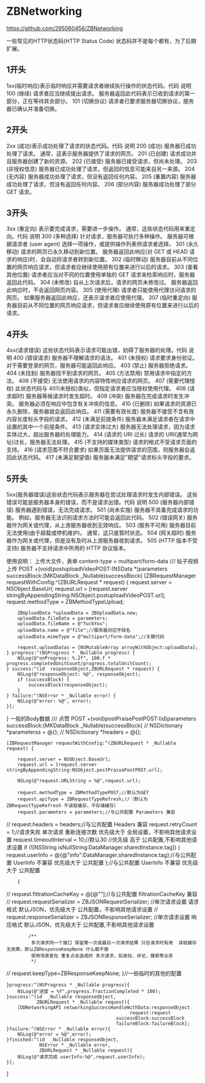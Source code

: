 #  ZBNetworking
https://github.com/295060456/ZBNetworking

一些常见的HTTP状态码(HTTP Status Code) 状态码并不是每个都有，为了后期扩展。
##  1开头
1xx(临时响应)表示临时响应并需要请求者继续执行操作的状态代码。代码 说明
100 (继续) 请求者应当继续提出请求。 服务器返回此代码表示已收到请求的第一部分，正在等待其余部分。
101 (切换协议) 请求者已要求服务器切换协议，服务器已确认并准备切换。
##  2开头
2xx (成功)表示成功处理了请求的状态代码。代码 说明
200 (成功) 服务器已成功处理了请求。 通常，这表示服务器提供了请求的网页。
201 (已创建) 请求成功并且服务器创建了新的资源。
202 (已接受) 服务器已接受请求，但尚未处理。
203 (非授权信息) 服务器已成功处理了请求，但返回的信息可能来自另一来源。
204 (无内容) 服务器成功处理了请求，但没有返回任何内容。
205 (重置内容) 服务器成功处理了请求，但没有返回任何内容。
206 (部分内容) 服务器成功处理了部分 GET 请求。
##  3开头
3xx (重定向) 表示要完成请求，需要进一步操作。 通常，这些状态代码用来重定向。代码 说明
300 (多种选择) 针对请求，服务器可执行多种操作。 服务器可根据请求者 (user agent) 选择一项操作，或提供操作列表供请求者选择。
301 (永久移动) 请求的网页已永久移动到新位置。 服务器返回此响应(对 GET 或 HEAD 请求的响应)时，会自动将请求者转到新位置。
302 (临时移动) 服务器目前从不同位置的网页响应请求，但请求者应继续使用原有位置来进行以后的请求。
303 (查看其他位置) 请求者应当对不同的位置使用单独的 GET 请求来检索响应时，服务器返回此代码。
304 (未修改) 自从上次请求后，请求的网页未修改过。 服务器返回此响应时，不会返回网页内容。
305 (使用代理) 请求者只能使用代理访问请求的网页。 如果服务器返回此响应，还表示请求者应使用代理。
307 (临时重定向) 服务器目前从不同位置的网页响应请求，但请求者应继续使用原有位置来进行以后的请求。
##  4开头
4xx(请求错误) 这些状态代码表示请求可能出错，妨碍了服务器的处理。代码 说明
400 (错误请求) 服务器不理解请求的语法。
401 (未授权) 请求要求身份验证。 对于需要登录的网页，服务器可能返回此响应。
403 (禁止) 服务器拒绝请求。
404 (未找到) 服务器找不到请求的网页。
405 (方法禁用) 禁用请求中指定的方法。
406 (不接受) 无法使用请求的内容特性响应请求的网页。
407 (需要代理授权) 此状态代码与 401(未授权)类似，但指定请求者应当授权使用代理。
408 (请求超时) 服务器等候请求时发生超时。
409 (冲突) 服务器在完成请求时发生冲突。 服务器必须在响应中包含有关冲突的信息。
410 (已删除) 如果请求的资源已永久删除，服务器就会返回此响应。
411 (需要有效长度) 服务器不接受不含有效内容长度标头字段的请求。
412 (未满足前提条件) 服务器未满足请求者在请求中设置的其中一个前提条件。
413 (请求实体过大) 服务器无法处理请求，因为请求实体过大，超出服务器的处理能力。
414 (请求的 URI 过长) 请求的 URI(通常为网址)过长，服务器无法处理。
415 (不支持的媒体类型) 请求的格式不受请求页面的支持。
416 (请求范围不符合要求) 如果页面无法提供请求的范围，则服务器会返回此状态代码。
417 (未满足期望值) 服务器未满足"期望"请求标头字段的要求。
##  5开头
5xx(服务器错误)这些状态代码表示服务器在尝试处理请求时发生内部错误。 这些错误可能是服务器本身的错误，而不是请求出错。代码 说明
500 (服务器内部错误) 服务器遇到错误，无法完成请求。
501 (尚未实施) 服务器不具备完成请求的功能。 例如，服务器无法识别请求方法时可能会返回此代码。
502 (错误网关) 服务器作为网关或代理，从上游服务器收到无效响应。
503 (服务不可用) 服务器目前无法使用(由于超载或停机维护)。 通常，这只是暂时状态。
504 (网关超时) 服务器作为网关或代理，但是没有及时从上游服务器收到请求。
505 (HTTP 版本不受支持) 服务器不支持请求中所用的 HTTP 协议版本。

使用说明：
上传大文件，表单 content-type = multipart/form-data
/// 帖子视频上传 POST
+(void)postuploadVideoPOST:(NSData *)parameters
              successBlock:(MKDataBlock _Nullable)successBlock{
    [ZBRequestManager requestWithConfig:^(ZBURLRequest * request) {
        request.server = NSObject.BaseUrl;
        request.url = [request.server stringByAppendingString:NSObject.postuploadVideoPOST.url];
        request.methodType = ZBMethodTypeUpload;
        
        ZBUploadData *uploadData = ZBUploadData.new;
        uploadData.fileData = parameters;
        uploadData.fileName = @"fuckYou";
        uploadData.name = @"file";//服务器对应字段名
        uploadData.mimeType = @"multipart/form-data";//关键代码

        request.uploadDatas = [NSMutableArray arrayWithObject:uploadData];
    } progress:^(NSProgress * _Nullable progress) {
        NSLog(@"onProgress: %.2f", 100.f * progress.completedUnitCount/progress.totalUnitCount);
    } success:^(id  responseObject,ZBURLRequest * request) {
        NSLog(@"responseObject: %@", responseObject);
        if (successBlock) {
            successBlock(responseObject);
        }
    } failure:^(NSError * _Nullable error) {
        NSLog(@"error: %@", error);
    }];
}
一般的Body数据
/// 点赞 POST
+(void)postPraisePostPOST:(id)parameters
             successBlock:(MKDataBlock _Nullable)successBlock{
//    NSDictionary *parameterss = @{};
//    NSDictionary *headers = @{};
    
    [ZBRequestManager requestWithConfig:^(ZBURLRequest * _Nullable request) {

        request.server = NSObject.BaseUrl;
        request.url = [request.server stringByAppendingString:NSObject.postPraisePostPOST.url];
        
        NSLog(@"request.URLString = %@",request.url);
        
        request.methodType = ZBMethodTypePOST;//默认为GET
        request.apiType = ZBRequestTypeRefresh;//（默认为ZBRequestTypeRefresh 不读取缓存，不存储缓存）
        request.parameters = parameters;//与公共配置 Parameters 兼容
//        request.headers = headers;//与公共配置 Headers 兼容
        request.retryCount = 1;//请求失败 单次请求 重新连接次数 优先级大于 全局设置，不影响其他请求设置
        request.timeoutInterval = 10;//默认30 //优先级 高于 公共配置,不影响其他请求设置
        if (![NSString isNullString:DataManager.sharedInstance.tag]) {
            request.userInfo = @{@"info":DataManager.sharedInstance.tag};//与公共配置 UserInfo 不兼容 优先级大于 公共配置
        };//与公共配置 UserInfo 不兼容 优先级大于 公共配置
        
        {
//            request.filtrationCacheKey = @[@""];//与公共配置 filtrationCacheKey 兼容
//            request.requestSerializer = ZBJSONRequestSerializer; //单次请求设置 请求格式 默认JSON，优先级大于 公共配置，不影响其他请求设置
//            request.responseSerializer = ZBJSONResponseSerializer; //单次请求设置 响应格式 默认JSON，优先级大于 公共配置,不影响其他请求设置
           
            /**
             多次请求同一个接口 保留第一次或最后一次请求结果 只在请求时有用  读取缓存无效果。默认ZBResponseKeepNone 什么都不做
             使用场景是在 重复点击造成的 多次请求，如发帖，评论，搜索等业务
             */
//            request.keepType=ZBResponseKeepNone;
        }//一些临时的其他的配置
        
    }progress:^(NSProgress * _Nullable progress){
        NSLog(@"进度 = %f",progress.fractionCompleted * 100);
    }success:^(id  _Nullable responseObject,
               ZBURLRequest * _Nullable request){
        [DDNetworkingAPI networkingSuccessHandleWithData:responseObject
                                                 request:request
                                            successBlock:successBlock
                                            failureBlock:failureBlock];
    }failure:^(NSError * _Nullable error){
        NSLog(@"error = %@",error);
    }finished:^(id  _Nullable responseObject,
                NSError * _Nullable error,
                ZBURLRequest * _Nullable request){
        NSLog(@"请求完成 userInfo:%@",request.userInfo);
    }];
}

